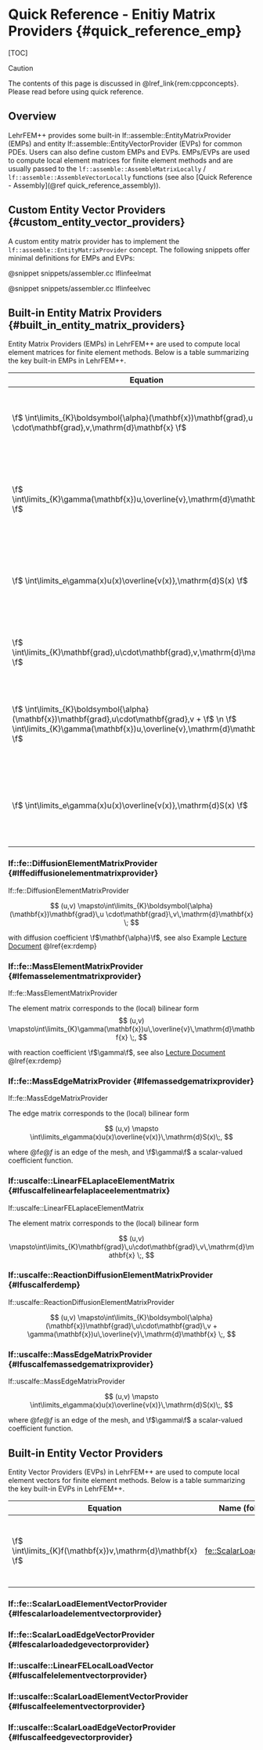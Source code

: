 # Quick Reference - Enitiy Matrix Providers {#quick_reference_emp}

[TOC]

> [!caution]
> The contents of this page is discussed in @lref_link{rem:cppconcepts}. Please read before using quick reference.

## Overview

LehrFEM++ provides some built-in lf::assemble::EntityMatrixProvider (EMPs) and entity lf::assemble::EntityVectorProvider (EVPs) for common PDEs. Users can also define custom EMPs and EVPs. EMPs/EVPs are used to compute local element matrices for finite element methods and are usually passed to the `lf::assemble::AssembleMatrixLocally` / `lf::assemble::AssembleVectorLocally` functions (see also [Quick Reference - Assembly](@ref quick_reference_assembly)).

## Custom Entity Vector Providers {#custom_entity_vector_providers}

A custom entity matrix provider has to implement the `lf::assemble::EntityMatrixProvider` concept. The following snippets offer minimal definitions for EMPs and EVPs:

@snippet snippets/assembler.cc lflinfeelmat

@snippet snippets/assembler.cc lflinfeelvec

## Built-in Entity Matrix Providers {#built_in_entity_matrix_providers}

<!-- TODO (barmstron): Write down quick specification of each EL/VE MP -->

<!-- Editor Note: Turn off word wrap to display table properly in Editor -->

Entity Matrix Providers (EMPs) in LehrFEM++ are used to compute local element matrices for finite element methods. Below is a table summarizing the key built-in EMPs in LehrFEM++.

| Equation                                                                                                                                                                        | Name (follow link for details)                                                  | Description                                                              |
| ------------------------------------------------------------------------------------------------------------------------------------------------------------------------------- | ------------------------------------------------------------------------------- | ------------------------------------------------------------------------ |
| \f$ \int\limits_{K}\boldsymbol{\alpha}(\mathbf{x})\mathbf{grad}\,u \cdot\mathbf{grad}\,v\,\mathrm{d}\mathbf{x} \f$                                                              | [fe::DiffusionElementMatrixProvider](#lffediffusionelementmatrixprovider)       | Computes the local stiffness matrix for the diffusion equation.          |
| \f$ \int\limits_{K}\gamma(\mathbf{x})u\,\overline{v}\,\mathrm{d}\mathbf{x} \f$                                                                                                  | [fe::MassElementMatrixProvider](#lfemasselementmatrixprovider)                  | Computes the local mass matrix for the reaction-diffusion equation.      |
| \f$ \int\limits_e\gamma(x)u(x)\overline{v(x)}\,\mathrm{d}S(x) \f$                                                                                                               | [fe::MassEdgeMatrixProvider](#lfemassedgematrixprovider)                        | Computes the local mass matrix for the reaction-diffusion equation.      |
| \f$ \int\limits_{K}\mathbf{grad}\,u\cdot\mathbf{grad}\,v\,\mathrm{d}\mathbf{x} \f$                                                                                              | [uscalfe::LinearFELaplaceElementMatrix](#lfuscalfelinearfelaplaceelementmatrix) | Computes the local stiffness matrix for the Laplace equation.            |
| \f$ \int\limits_{K}\boldsymbol{\alpha}(\mathbf{x})\mathbf{grad}\,u\cdot\mathbf{grad}\,v + \f$ \n \f$ \int\limits_{K}\gamma(\mathbf{x})u\,\overline{v}\,\mathrm{d}\mathbf{x} \f$ | [uscalfe::ReactionDiffusionElementMatrixProvider](#lfuscalferdemp)              | Computes the local stiffness matrix for the reaction-diffusion equation. |
| \f$ \int\limits_e\gamma(x)u(x)\overline{v(x)}\,\mathrm{d}S(x) \f$                                                                                                               | [uscale::MassEdgeMatrixProvider](#lfuscalfemassedgematrixprovider)              | Computes the local mass matrix for the reaction-diffusion equation.      |

### lf::fe::DiffusionElementMatrixProvider {#lffediffusionelementmatrixprovider}

lf::fe::DiffusionElementMatrixProvider

$$
    (u,v) \mapsto\int\limits_{K}\boldsymbol{\alpha}(\mathbf{x})\mathbf{grad}\,u
          \cdot\mathbf{grad}\,v\,\mathrm{d}\mathbf{x}
 \;
$$

with diffusion coefficient \f$\mathbf{\alpha}\f$, see also Example [Lecture Document](https://www.sam.math.ethz.ch/~grsam/NUMPDEFL/NUMPDE.pdf) @lref{ex:rdemp}

### lf::fe::MassElementMatrixProvider {#lfemasselementmatrixprovider}

lf::fe::MassElementMatrixProvider

The element matrix corresponds to the (local) bilinear form
$$
    (u,v)
 \mapsto\int\limits_{K}\gamma(\mathbf{x})u\,\overline{v}\,\mathrm{d}\mathbf{x}
 \;,
$$

with reaction coefficient \f$\gamma\f$, see also [Lecture Document](https://www.sam.math.ethz.ch/~grsam/NUMPDEFL/NUMPDE.pdf) @lref{ex:rdemp}

### lf::fe::MassEdgeMatrixProvider {#lfemassedgematrixprovider}

lf::fe::MassEdgeMatrixProvider

The edge matrix corresponds to the (local) bilinear form

$$
    (u,v) \mapsto \int\limits_e\gamma(x)u(x)\overline{v(x)}\,\mathrm{d}S(x)\;,
 $$

where @f$e@f$ is an edge of the mesh, and \f$\gamma\f$ a scalar-valued coefficient function.

### lf::uscalfe::LinearFELaplaceElementMatrix {#lfuscalfelinearfelaplaceelementmatrix}

lf::uscalfe::LinearFELaplaceElementMatrix

The element matrix corresponds to the (local) bilinear form

$$
    (u,v)
 \mapsto\int\limits_{K}\mathbf{grad}\,u\cdot\mathbf{grad}\,v\,\mathrm{d}\mathbf{x}
 \;,
$$


### lf::uscalfe::ReactionDiffusionElementMatrixProvider {#lfuscalferdemp}

lf::uscalfe::ReactionDiffusionElementMatrixProvider


$$
    (u,v) \mapsto\int\limits_{K}\boldsymbol{\alpha}(\mathbf{x})\mathbf{grad}\,u\cdot\mathbf{grad}\,v +
    \gamma(\mathbf{x})u\,\overline{v}\,\mathrm{d}\mathbf{x}
 \;,
$$

### lf::uscalfe::MassEdgeMatrixProvider {#lfuscalfemassedgematrixprovider}

lf::uscalfe::MassEdgeMatrixProvider

$$
    (u,v) \mapsto \int\limits_e\gamma(x)u(x)\overline{v(x)}\,\mathrm{d}S(x)\;,
$$

where @f$e@f$ is an edge of the mesh, and \f$\gamma\f$ a scalar-valued coefficient function.

## Built-in Entity Vector Providers

Entity Vector Providers (EVPs) in LehrFEM++ are used to compute local element vectors for finite element methods. Below is a table summarizing the key built-in EVPs in LehrFEM++.

| Equation                                                    | Name (follow link for details)                                             | Description                                                       |
| ----------------------------------------------------------- | -------------------------------------------------------------------------- | ----------------------------------------------------------------- |
| \f$ \int\limits_{K}f(\mathbf{x})v\,\mathrm{d}\mathbf{x} \f$ | [fe::ScalarLoadElementVectorProvider](#lfescalarloadelementvectorprovider) | Computes the local load vector for the scalar load on an element. |

### lf::fe::ScalarLoadElementVectorProvider {#lfescalarloadelementvectorprovider}
### lf::fe::ScalarLoadEdgeVectorProvider {#lfescalarloadedgevectorprovider}
### lf::uscalfe::LinearFELocalLoadVector {#lfuscalfelelementvectorprovider}
### lf::uscalfe::ScalarLoadElementVectorProvider {#lfuscalfeelementvectorprovider}
### lf::uscalfe::ScalarLoadEdgeVectorProvider {#lfuscalfeedgevectorprovider}
